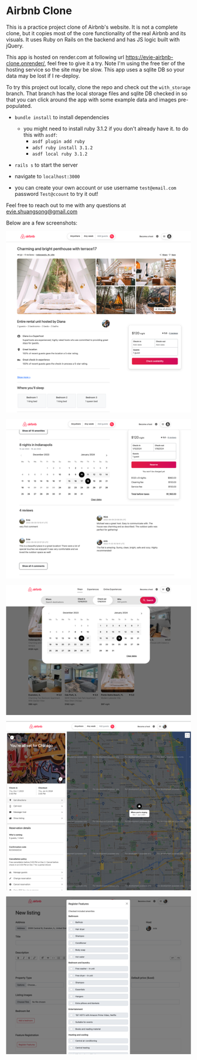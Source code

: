 # Airbnb Clone

This is a practice project clone of Airbnb's website. It is not a complete clone, but it copies most of the core functionality of the real Airbnb and its visuals. It uses Ruby on Rails on the backend and has JS logic built with jQuery.

This app is hosted on render.com at following url https://evie-airbnb-clone.onrender/, feel free to give it a try. Note I'm using the free tier of the hosting service so the site may be slow. This app uses a sqlite DB so your data may be lost if I re-deploy.

To try this project out locally, clone the repo and check out the `with_storage` branch. That branch has the local storage files and sqlite DB checked in so that you can click around the app with some example data and images pre-populated.

- `bundle install` to install dependencies
  - you might need to install ruby 3.1.2 if you don't already have it. to do this with `asdf`:
    - `asdf plugin add ruby`
    - `adsf ruby install 3.1.2`
    - `asdf local ruby 3.1.2`

- `rails s` to start the server

- navigate to `localhost:3000`

- you can create your own account or use username `test@email.com` password `Test@ccount` to try it out!

Feel free to reach out to me with any questions at evie.shuangsong@gmail.com


Below are a few screenshots:

![screenshot 1](https://github.com/evie-song/airbnb_clone/blob/main/public/screenshot%201.png?raw=true)

![screenshot 2](https://github.com/evie-song/airbnb_clone/blob/main/public/screenshot%202.png?raw=true)

![screenshot 3](https://github.com/evie-song/airbnb_clone/blob/main/public/screenshot%203.png?raw=true)

![screenshot 4](https://github.com/evie-song/airbnb_clone/blob/main/public/screenshot%204.png?raw=true)

![screenshot 5](https://github.com/evie-song/airbnb_clone/blob/main/public/screenshot%205.png?raw=true)